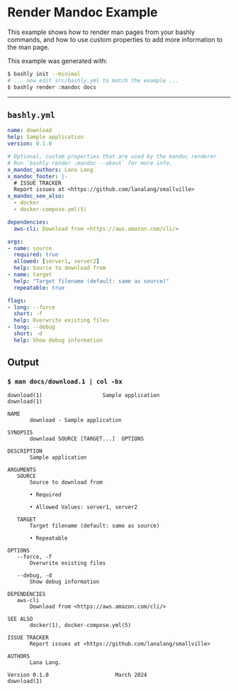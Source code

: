 # Render Mandoc Example

This example shows how to render man pages from your bashly commands, and how
to use custom properties to add more information to the man page.

This example was generated with:

```bash
$ bashly init --minimal
# ... now edit src/bashly.yml to match the example ...
$ bashly render :mandoc docs
```

-----

## `bashly.yml`

````yaml
name: download
help: Sample application
version: 0.1.0

# Optional, custom properties that are used by the mandoc renderer
# Run `bashly render :mandoc --about` for more info.
x_mandoc_authors: Lana Lang
x_mandoc_footer: |-
  # ISSUE TRACKER
  Report issues at <https://github.com/lanalang/smallville>
x_mandoc_see_also:
  - docker
  - docker-compose.yml(5)

dependencies:
  aws-cli: Download from <https://aws.amazon.com/cli/>

args:
- name: source
  required: true
  allowed: [server1, server2]
  help: Source to download from
- name: target
  help: "Target filename (default: same as source)"
  repeatable: true

flags:
- long: --force
  short: -f
  help: Overwrite existing files
- long: --debug
  short: -d
  help: Show debug information
````



## Output

### `$ man docs/download.1 | col -bx`

````shell
download(1)                   Sample application                   download(1)

NAME
       download - Sample application

SYNOPSIS
       download SOURCE [TARGET...]  OPTIONS

DESCRIPTION
       Sample application

ARGUMENTS
   SOURCE
       Source to download from

       • Required

       • Allowed Values: server1, server2

   TARGET
       Target filename (default: same as source)

       • Repeatable

OPTIONS
   --force, -f
       Overwrite existing files

   --debug, -d
       Show debug information

DEPENDENCIES
   aws-cli
       Download from <https://aws.amazon.com/cli/>

SEE ALSO
       docker(1), docker-compose.yml(5)

ISSUE TRACKER
       Report issues at <https://github.com/lanalang/smallville>

AUTHORS
       Lana Lang.

Version 0.1.0                     March 2024                       download(1)


````




